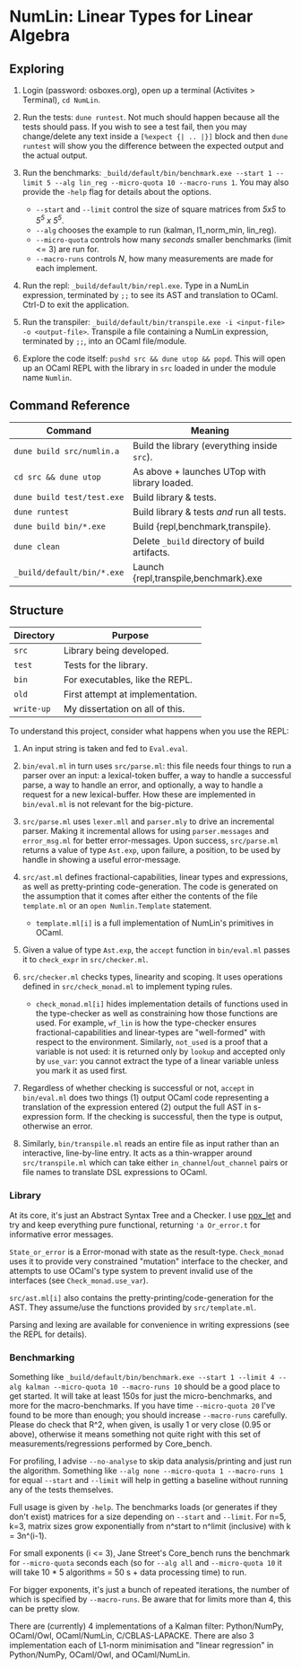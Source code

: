 # NumLin: Linear Types for Linear Algebra

## Exploring

1. Login (password: osboxes.org), open up a terminal (Activites > Terminal), `cd NumLin`.

2. Run the tests: `dune runtest`. Not much should happen because all the tests should pass.
   If you wish to see a test fail, then you may change/delete any text inside a
   `[%expect {| .. |}]` block and then `dune runtest` will show you the difference between
   the expected output and the actual output.

3. Run the benchmarks: `_build/default/bin/benchmark.exe --start 1 --limit 5
   --alg lin_reg --micro-quota 10 --macro-runs 1`. You may also provide the `-help` flag for
   details about the options.
   * `--start` and `--limit` control the size of square matrices from *5x5* to *5<sup>5</sup> x 5<sup>5</sup>*.
   * `--alg` chooses the example to run (kalman, l1_norm_min, lin_reg).
   * `--micro-quota` controls how many *seconds* smaller benchmarks (limit <= 3) are run for.
   * `--macro-runs` controls *N*, how many measurements are made for each implement.

4. Run the repl: `_build/default/bin/repl.exe`. Type in a NumLin expression, terminated by `;;` to
   see its AST and translation to OCaml. Ctrl-D to exit the application.

5. Run the transpiler: `_build/default/bin/transpile.exe -i <input-file> -o <output-file>`.
   Transpile a file containing a NumLin expression, terminated by `;;`, into an OCaml file/module.

6. Explore the code itself: `pushd src && dune utop && popd`. This will open up an OCaml REPL with
   the library in `src` loaded in under the module name `Numlin`.

## Command Reference

| Command                    | Meaning                                       |
| ---                        | ----                                          |
| `dune build src/numlin.a`  | Build the library (everything inside `src`).  |
| `cd src && dune utop`      | As above + launches UTop with library loaded. |
| `dune build test/test.exe` | Build library & tests.                        |
| `dune runtest`             | Build library & tests _and_ run all tests.    |
| `dune build bin/*.exe`     | Build {repl,benchmark,transpile}.             |
| `dune clean`               | Delete `_build` directory of build artifacts. |
| `_build/default/bin/*.exe` | Launch {repl,transpile,benchmark}.exe         |

## Structure

| Directory  | Purpose                          |
| ---        | ---                              |
| `src`      | Library being developed.         |
| `test`     | Tests for the library.           |
| `bin`      | For executables, like the REPL.  |
| `old`      | First attempt at implementation. |
| `write-up` | My dissertation on all of this.  |

To understand this project, consider what happens when you use the REPL:

  1. An input string is taken and fed to `Eval.eval`.

  2. `bin/eval.ml` in turn uses `src/parse.ml`: this file needs four things to
     run a parser over an input: a lexical-token buffer, a way to handle a
     successful parse, a way to handle an error, and optionally, a way to
     handle a request for a new lexical-buffer. How these are implemented in
     `bin/eval.ml` is not relevant for the big-picture.

  3. `src/parse.ml` uses `lexer.mll` and `parser.mly` to drive an incremental
     parser.  Making it incremental allows for using `parser.messages` and
     `error_msg.ml` for better error-messages. Upon success, `src/parse.ml`
     returns a value of type `Ast.exp`, upon failure, a position, to be used by
     handle in showing a useful error-message.

  4. `src/ast.ml` defines fractional-capabilities, linear types and expressions,
     as well as pretty-printing code-generation. The code is generated on the
     assumption that it comes after either the contents of the file `template.ml`
     or an `open Numlin.Template` statement.
     - `template.ml[i]` is a full implementation of NumLin's primitives in OCaml.

  5. Given a value of type `Ast.exp`, the `accept` function in `bin/eval.ml`
     passes it to `check_expr` in `src/checker.ml`.

  6. `src/checker.ml` checks types, linearity and scoping. It uses operations
     defined in `src/check_monad.ml` to implement typing rules.
     - `check_monad.ml[i]` hides implementation details of functions used in
       the type-checker as well as constraining how those functions are used. For
       example, `wf_lin` is how the type-checker ensures fractional-capabilities
       and linear-types are "well-formed" with respect to the environment.
       Similarly, `not_used` is a proof that a variable is not used: it is
       returned only by `lookup` and accepted only by `use_var`: you cannot
       extract the type of a linear variable unless you mark it as used first.

  7. Regardless of whether checking is successful or not, `accept` in
     `bin/eval.ml` does two things (1) output OCaml code representing a
     translation of the expression entered (2) output the full AST in
     s-expression form.
     If the checking is successful, then the type is output, otherwise an error.

  8. Similarly, `bin/transpile.ml` reads an entire file as input rather than an
     interactive, line-by-line entry. It acts as a thin-wrapper around
     `src/transpile.ml` which can take either `in_channel`/`out_channel` pairs
     or file names to translate DSL expressions to OCaml.

### Library

At its core, it's just an Abstract Syntax Tree and a Checker. I use
[ppx_let](https://github.com/janestreet/ppx_let) and try and keep everything
pure functional, returning `'a Or_error.t` for informative error messages.

`State_or_error` is a Error-monad with state as the result-type. `Check_monad`
uses it to provide very constrained "mutation" interface to the checker, and
attempts to use OCaml's type system to prevent invalid use of the interfaces
(see `Check_monad.use_var`).

`src/ast.ml[i]` also contains the pretty-printing/code-generation for the AST.
They assume/use the functions provided by `src/template.ml`.

Parsing and lexing are available for convenience in writing expressions (see
the REPL for details).

### Benchmarking

Something like `_build/default/bin/benchmark.exe --start 1 --limit 4 --alg kalman
--micro-quota 10 --macro-runs 10` should be a good place to get started. It will
take at least 150s for just the micro-benchmarks, and more for the
macro-benchmarks. If you have time `--micro-quota 20` I've found to be more
than enough; you should increase `--macro-runs` carefully. Please do check that
R^2, when given, is usally 1 or very close (0.95 or above), otherwise it means
something not quite right with this set of measurements/regressions performed
by Core_bench.

For profiling, I advise `--no-analyse` to skip data analysis/printing and just
run the algorithm.  Something like `--alg none --micro-quota 1 --macro-runs 1`
for equal `--start` and `--limit` will help in getting a baseline without
running any of the tests themselves.

Full usage is given by `-help`.  The benchmarks loads (or generates if they
don't exist) matrices for a size depending on `--start` and `--limit`. For n=5,
k=3, matrix sizes grow exponentially from n^start to n^limit (inclusive) with k
= 3n^(i-1).

For small exponents (i <= 3), Jane Street's Core_bench runs the benchmark for
`--micro-quota` seconds each (so for `--alg all` and `--micro-quota 10` it will
take 10 * 5 algorithms = 50 s + data processing time) to run.

For bigger exponents, it's just a bunch of repeated iterations, the number of
which is specified by `--macro-runs`. Be aware that for limits more than 4,
this can be pretty slow.

There are (currently) 4 implementations of a Kalman filter: Python/NumPy,
OCaml/Owl, OCaml/NumLin, C/CBLAS-LAPACKE. There are also 3 implementation each of
L1-norm minimisation and "linear regression" in Python/NumPy, OCaml/Owl, and OCaml/NumLin.


